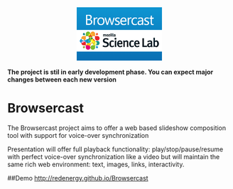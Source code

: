 <div align="center">
  <img src="./public/design/logo.png" height="120px" alt="Browsercast" title="Browsercast">
</div>

<b>The project is stil in early development phase. You can expect major changes between each new version</b>

Browsercast
===========

The Browsercast project aims to offer a web based slideshow composition tool with support for voice-over synchronization

Presentation will offer full playback functionality: play/stop/pause/resume with perfect voice-over synchronization like a video but will maintain the same rich web environment: text, images, links, interactivity.

##Demo
http://redenergy.github.io/Browsercast

